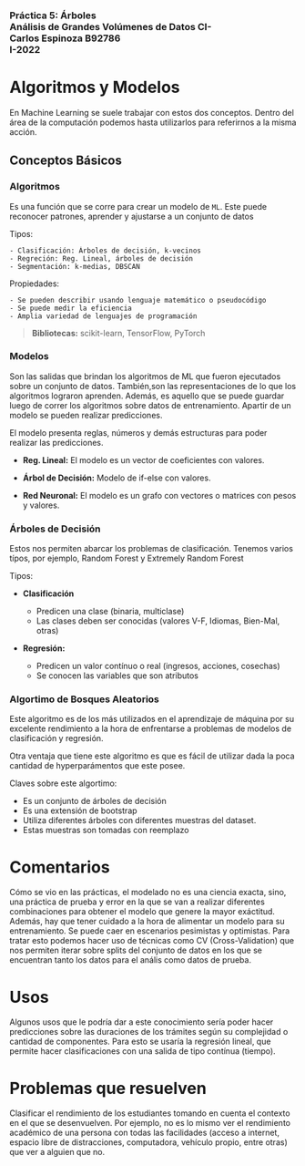 ### **Práctica 5: Árboles <br>Análisis de Grandes Volúmenes de Datos CI-<br>Carlos Espinoza B92786 <br>I-2022**


# **Algoritmos y Modelos**

En Machine Learning se suele trabajar con estos dos conceptos. Dentro del área de la computación podemos hasta utilizarlos para referirnos a la misma acción. 

## **Conceptos Básicos**

### **Algoritmos**

Es una función que se corre para crear un modelo de `ML`. Este puede reconocer patrones, aprender y ajustarse a un conjunto de datos

Tipos:

	- Clasificación: Árboles de decisión, k-vecinos
	- Regreción: Reg. Lineal, árboles de decisión
	- Segmentación: k-medias, DBSCAN


Propiedades:

	- Se pueden describir usando lenguaje matemático o pseudocódigo
	- Se puede medir la eficiencia
	- Amplia variedad de lenguajes de programación

> **Bibliotecas:** scikit-learn, TensorFlow, PyTorch



### **Modelos**

Son las salidas que brindan los algoritmos de ML que fueron ejecutados sobre un conjunto de datos. También,son las representaciones de lo que los algoritmos lograron aprenden. Además, es aquello que se puede guardar luego de correr los algoritmos sobre datos de entrenamiento. Apartir de un modelo se pueden realizar predicciones.

El modelo presenta reglas, números y demás estructuras para poder realizar las predicciones.

- **Reg. Lineal:** El modelo es un vector de coeficientes con valores.

- **Árbol de Decisión:** Modelo de if-else con valores.

- **Red Neuronal:** El modelo es un grafo con vectores o matrices con pesos y valores.

### **Árboles de Decisión**

Estos nos permiten abarcar los problemas de clasificación. Tenemos varios típos, por ejemplo, Random Forest y Extremely Random Forest

Tipos:

- **Clasificación**
	- Predicen una clase (binaria, multiclase)
	- Las clases deben ser conocidas (valores V-F, Idiomas, Bien-Mal, otras)

- **Regresión:**
	- Predicen un valor contínuo o real (ingresos, acciones, cosechas)
	- Se conocen las variables que son atributos

### **Algortimo de Bosques Aleatorios** 

Este algoritmo es de los más utilizados en el aprendizaje de máquina por su excelente rendimiento a la hora de enfrentarse a problemas de modelos de clasificación y regresión.

Otra ventaja que tiene este algoritmo es que es fácil de utilizar dada la poca cantidad de hyperparámentos que este posee.

Claves sobre este algortimo:
- Es un conjunto de árboles de decisión
- Es una extensión de bootstrap
- Utiliza diferentes árboles con diferentes muestras del dataset.
- Estas muestras son tomadas con reemplazo

# Comentarios

Cómo se vio en las prácticas, el modelado no es una ciencia exacta, sino, una práctica de prueba y error en la que se van a realizar diferentes combinaciones para obtener el modelo que genere la mayor exáctitud. Además, hay que tener cuidado a la hora de alimentar un modelo para su entrenamiento. Se puede caer en escenarios pesimistas y optimistas. Para tratar esto podemos hacer uso de técnicas como CV (Cross-Validation) que nos permiten iterar sobre splits del conjunto de datos en los que se encuentran tanto los datos para el anális como datos de prueba. 

# Usos

Algunos usos que le podría dar a este conocimiento sería poder hacer predicciones sobre las duraciones de los trámites según su complejidad o cantidad de componentes. Para esto se usaría la regresión lineal, que permite hacer clasificaciones con una salida de tipo contínua (tiempo).

# Problemas que resuelven

Clasificar el rendimiento de los estudiantes tomando en cuenta el contexto en el que se desenvuelven. Por ejemplo, no es lo mismo ver el rendimiento académico de una persona con todas las facilidades (acceso a internet, espacio libre de distracciones, computadora, vehículo propio, entre otras) que ver a alguien que no. 




